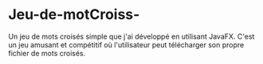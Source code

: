 # Jeu-de-motCroiss-
Un jeu de mots croisés simple que j'ai développé en utilisant JavaFX. C'est un jeu amusant et compétitif où l'utilisateur peut télécharger son propre fichier de mots croisés.

